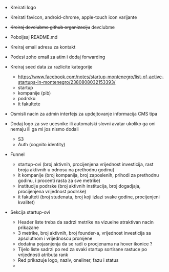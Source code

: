 - Kreirati logo
- Kreirati favicon, android-chrome, apple-touch icon varijante
- ~~Kreiraj devclubme github organizaciju~~ devclubme
- Poboljsaj README.md
- Kreiraj email adresu za kontakt
- Podesi zoho email za atim i dodaj forwarding
- Kreiraj seed data za razlicite kategorije
  - https://www.facebook.com/notes/startup-montenegro/list-of-active-startups-in-montenegro/2380808032153393/
  - startup
  - kompanije (pib)
  - podrsku
  - it fakultete
- Osmisli nacin za admin interfejs za updejtovanje informacija CMS tipa
- Dodaj logo za sve ucesnike ili automatski slovni avatar ukoliko ga oni nemaju ili ga mi jos nismo dodali
  - S3
  - Auth (cognito identity)

- Funnel
  - startup-ovi (broj aktivnih, procijenjena vrijednost investicija, rast broja aktivnih u odnosu na prethodnu godinu)
  - it kompanije (broj kompanija, broj zaposlenih, prihodi za prethodnu godinu, i procenti rasta za sve metrike)
  - institucije podrske (broj aktivnih institucija, broj dogadjaja, procijenjena vrijednost podrske)
  - it fakulteti (broj studenata, broj koji izlazi svake godine, procijenjeni kvalitet)

- Sekcija startup-ovi
  - Header liste treba da sadrzi metrike na vizuelne atraktivan nacin prikazane
  - 3 metrike, broj aktivnih, broj founder-a, vrijednost investicija sa apsolutnom i vrijednoscu promjene
  - dodatna pojasnjenja da se radi o procjenama na hover ikonice ?
  - Tijelo liste sadrzi po red za svaki startup sortirane rastuce po vrijednosti atributa rank
  - Red prikazuje logo, naziv, oneliner, fazu i status
  - 
